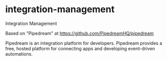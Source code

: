 # integration-management
Integration Management

Based on "Pipedream" at https://github.com/PipedreamHQ/pipedream

Pipedream is an integration platform for developers. Pipedream provides a free, hosted platform for connecting apps and developing event-driven automations.
